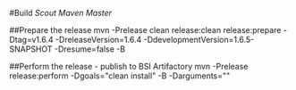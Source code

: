#Build *Scout Maven Master*

##Prepare the release
  mvn -Prelease clean release:clean release:prepare -Dtag=v1.6.4 -DreleaseVersion=1.6.4 -DdevelopmentVersion=1.6.5-SNAPSHOT -Dresume=false -B

##Perform the release - publish to BSI Artifactory
  mvn -Prelease release:perform -Dgoals="clean install" -B -Darguments=""
